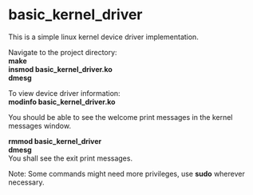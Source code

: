 # basic_kernel_driver
This is a simple linux kernel device driver implementation.

Navigate to the project directory:\
**make**\
**insmod basic_kernel_driver.ko**\
**dmesg**

To view device driver information:\
**modinfo basic_kernel_driver.ko**

You should be able to see the welcome print messages in the kernel messages window.

**rmmod basic_kernel_driver**\
**dmesg**\
You shall see the exit print messages.

Note: Some commands might need more privileges, use **sudo** wherever necessary.
